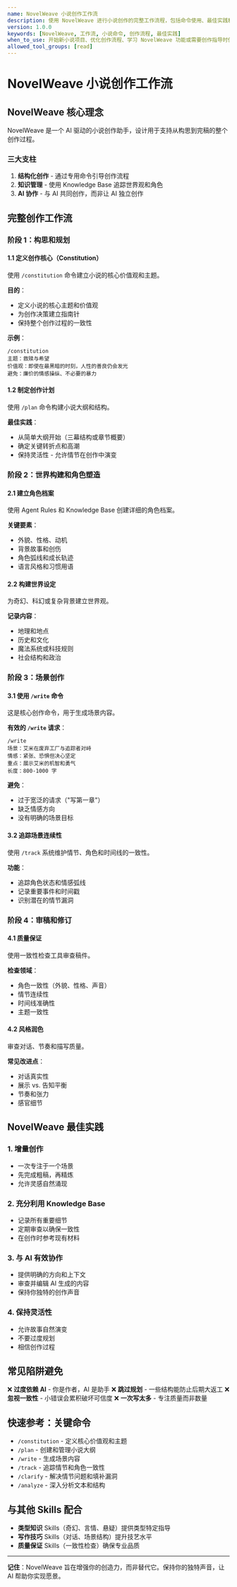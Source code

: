 ```yaml
---
name: NovelWeave 小说创作工作流
description: 使用 NovelWeave 进行小说创作的完整工作流程，包括命令使用、最佳实践和高效创作技巧。适用于规划小说项目、组织创作过程或学习 NovelWeave 功能。
version: 1.0.0
keywords: [NovelWeave, 工作流, 小说命令, 创作流程, 最佳实践]
when_to_use: 开始新小说项目、优化创作流程、学习 NovelWeave 功能或需要创作指导时使用
allowed_tool_groups: [read]
---
```


# NovelWeave 小说创作工作流

## NovelWeave 核心理念

NovelWeave 是一个 AI 驱动的小说创作助手，设计用于支持从构思到完稿的整个创作过程。

### 三大支柱

1. **结构化创作** - 通过专用命令引导创作流程
2. **知识管理** - 使用 Knowledge Base 追踪世界观和角色
3. **AI 协作** - 与 AI 共同创作，而非让 AI 独立创作

## 完整创作工作流

### 阶段 1：构思和规划

#### 1.1 定义创作核心（Constitution）

使用 `/constitution` 命令建立小说的核心价值观和主题。

**目的**：

- 定义小说的核心主题和价值观
- 为创作决策建立指南针
- 保持整个创作过程的一致性

**示例**：

```
/constitution
主题：救赎与希望
价值观：即使在最黑暗的时刻，人性的善良仍会发光
避免：廉价的情感操纵、不必要的暴力
```

#### 1.2 制定创作计划

使用 `/plan` 命令构建小说大纲和结构。

**最佳实践**：

- 从简单大纲开始（三幕结构或章节概要）
- 确定关键转折点和高潮
- 保持灵活性 - 允许情节在创作中演变

### 阶段 2：世界构建和角色塑造

#### 2.1 建立角色档案

使用 Agent Rules 和 Knowledge Base 创建详细的角色档案。

**关键要素**：

- 外貌、性格、动机
- 背景故事和创伤
- 角色弧线和成长轨迹
- 语言风格和习惯用语

#### 2.2 构建世界设定

为奇幻、科幻或复杂背景建立世界观。

**记录内容**：

- 地理和地点
- 历史和文化
- 魔法系统或科技规则
- 社会结构和政治

### 阶段 3：场景创作

#### 3.1 使用 `/write` 命令

这是核心创作命令，用于生成场景内容。

**有效的 `/write` 请求**：

```
/write
场景：艾米在废弃工厂与追踪者对峙
情感：紧张、恐惧但决心坚定
重点：展示艾米的机智和勇气
长度：800-1000 字
```

**避免**：

- 过于宽泛的请求（"写第一章"）
- 缺乏情感方向
- 没有明确的场景目标

#### 3.2 追踪场景连续性

使用 `/track` 系统维护情节、角色和时间线的一致性。

**功能**：

- 追踪角色状态和情感弧线
- 记录重要事件和时间戳
- 识别潜在的情节漏洞

### 阶段 4：审稿和修订

#### 4.1 质量保证

使用一致性检查工具审查稿件。

**检查领域**：

- 角色一致性（外貌、性格、声音）
- 情节连续性
- 时间线准确性
- 主题一致性

#### 4.2 风格润色

审查对话、节奏和描写质量。

**常见改进点**：

- 对话真实性
- 展示 vs. 告知平衡
- 节奏和张力
- 感官细节

## NovelWeave 最佳实践

### 1. 增量创作

- 一次专注于一个场景
- 先完成粗稿，再精炼
- 允许灵感自然涌现

### 2. 充分利用 Knowledge Base

- 记录所有重要细节
- 定期审查以确保一致性
- 在创作时参考现有材料

### 3. 与 AI 有效协作

- 提供明确的方向和上下文
- 审查并编辑 AI 生成的内容
- 保持你独特的创作声音

### 4. 保持灵活性

- 允许故事自然演变
- 不要过度规划
- 相信创作过程

## 常见陷阱避免

❌ **过度依赖 AI** - 你是作者，AI 是助手
❌ **跳过规划** - 一些结构能防止后期大返工
❌ **忽视一致性** - 小错误会累积破坏可信度
❌ **一次写太多** - 专注质量而非数量

## 快速参考：关键命令

- `/constitution` - 定义核心价值观和主题
- `/plan` - 创建和管理小说大纲
- `/write` - 生成场景内容
- `/track` - 追踪情节和角色一致性
- `/clarify` - 解决情节问题和填补漏洞
- `/analyze` - 深入分析文本和结构

## 与其他 Skills 配合

- **类型知识** Skills（奇幻、言情、悬疑）提供类型特定指导
- **写作技巧** Skills（对话、场景结构）提升技艺水平
- **质量保证** Skills（一致性检查）确保专业品质

---

**记住**：NovelWeave 旨在增强你的创造力，而非替代它。保持你的独特声音，让 AI 帮助你实现愿景。
